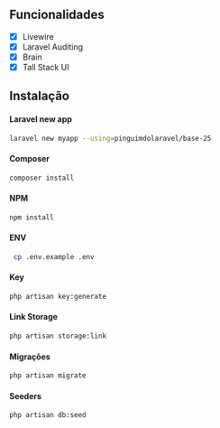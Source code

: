 
## Funcionalidades

-   [x] Livewire
-   [x] Laravel Auditing
-   [x] Brain
-   [x] Tall Stack UI

## Instalação

#### Laravel new app

```bash
laravel new myapp --using=pinguimdolaravel/base-25
```

#### Composer

```bash
composer install
```

#### NPM

```bash
npm install
```

#### ENV

```bash
 cp .env.example .env
```

#### Key

```bash
php artisan key:generate
```

#### Link Storage

```bash
php artisan storage:link
```

#### Migrações

```bash
php artisan migrate
```

#### Seeders

```bash
php artisan db:seed
```
